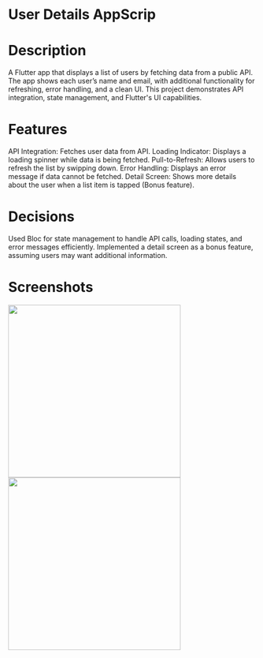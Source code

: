 # User Details AppScrip

# Description
A Flutter app that displays a list of users by fetching data from a public API. The app shows each user’s name and email, with additional functionality for refreshing, error handling, and a clean UI. This project demonstrates API integration, state management, and Flutter's UI capabilities.

# Features
API Integration: Fetches user data from API.
Loading Indicator: Displays a loading spinner while data is being fetched.
Pull-to-Refresh: Allows users to refresh the list by swipping down.
Error Handling: Displays an error message if data cannot be fetched.
Detail Screen: Shows more details about the user when a list item is tapped (Bonus feature).

# Decisions
  Used Bloc for state management to handle API calls, loading states, and error messages efficiently.
  Implemented a detail screen as a bonus feature, assuming users may want additional information.

# Screenshots
<img src="https://github.com/user-attachments/assets/3bd5cc45-95d9-4677-aa31-fc49a80cbbac" width="350" />

<img src="https://github.com/user-attachments/assets/4aa19ae8-41cc-454d-9ff5-1917b95fadbd" width="350" />
